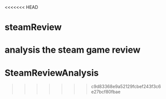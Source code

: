 <<<<<<< HEAD
# steamReview
 analysis the steam game review
=======
# SteamReviewAnalysis
>>>>>>> c9d83368e9a52129fcbef243f3c6e27bcf80fbae
